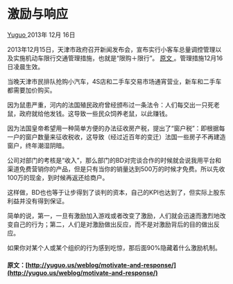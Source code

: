 #  激励与响应 

[ Yuguo ](http://yuguo.us) 2013年 12月 16日 

2013年12月15日，天津市政府召开新闻发布会，宣布实行小客车总量调控管理以及实施机动车限行交通管理措施，也就是“限购＋限行”。 [ 原文 ](http://news.xinhuanet.com/fortune/2013-12/16/c_125863248.htm) 。管理措施12月16日凌晨生效。 

当晚天津市民排队抢购小汽车，4S店和二手车交易市场通宵营业，新车和二手车都需要加价购买。 

因为鼠患严重，河内的法国殖民政府曾经颁布过一条法令：人们每交出一只死老鼠，政府就给他发钱。这导致一些民众饲养老鼠，以此赚钱。 

因为法国皇帝希望用一种简单方便的办法征收房产税，提出了“窗户税”：即根据每一户的窗户数量来征收税收，这导致（经过近百年的变迁）法国一些房子不再建造窗户，终年潮湿阴暗。 

公司对部门的考核是“收入”，那么部门的BD对完谈合作的时候就会说我用平台和渠道免费营销你的产品，但是只有当你的销量达到500万的时候才免费。所以先收100万的现金，到时候再返还给商户。 

这样做，BD也也等于让步得到了谈判的资本，自己的KPI也达到了，但实际上股东利益并没有得到保证。 

简单的说，第一，一旦有激励加入游戏或者改变了激励，人们就会迅速而激烈地改变自己的行为；第二，人们是对激励做出反应，而不是对激励背后的目的做出反应。 

如果你对某个人或某个组织的行为感到吃惊，那后面90%隐藏着什么激励机制。 
#### 原文：[http://yuguo.us/weblog/motivate-and-response/](http://yuguo.us/weblog/motivate-and-response/)